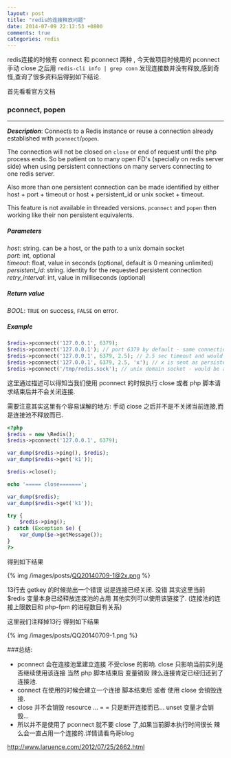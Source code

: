 ```yaml
---
layout: post
title: "redis的连接释放问题"
date: 2014-07-09 22:12:53 +0800
comments: true
categories: redis
---
```


redis连接的时候有 connect 和 pconnect 两种 , 今天做项目时候用的 pconnect 手动 close 之后用 `redis-cli info | grep conn` 发现连接数并没有释放,感到奇怪,查询了很多资料后得到如下结论.

首先看看官方文档

### pconnect, popen
-----
_**Description**_: Connects to a Redis instance or reuse a connection already established with `pconnect`/`popen`.

The connection will not be closed on `close` or end of request until the php process ends.
So be patient on to many open FD's (specially on redis server side) when using persistent
connections on many servers connecting to one redis server.

Also more than one persistent connection can be made identified by either host + port + timeout
or host + persistent_id or unix socket + timeout.

This feature is not available in threaded versions. `pconnect` and `popen` then working like their non
persistent equivalents.

##### *Parameters*

*host*: string. can be a host, or the path to a unix domain socket  
*port*: int, optional  
*timeout*: float, value in seconds (optional, default is 0 meaning unlimited)  
*persistent_id*: string. identity for the requested persistent connection
*retry_interval*: int, value in milliseconds (optional)

##### *Return value*

*BOOL*: `TRUE` on success, `FALSE` on error.

##### *Example*

```php
$redis->pconnect('127.0.0.1', 6379);
$redis->pconnect('127.0.0.1'); // port 6379 by default - same connection like before.
$redis->pconnect('127.0.0.1', 6379, 2.5); // 2.5 sec timeout and would be another connection than the two before.
$redis->pconnect('127.0.0.1', 6379, 2.5, 'x'); // x is sent as persistent_id and would be another connection the the three before.
$redis->pconnect('/tmp/redis.sock'); // unix domain socket - would be another connection than the four before.
```

这里通过描述可以得知当我们使用 pconnect 的时候执行 close 或者 php 脚本请求结束后并不会关闭连接.

需要注意其实这里有个容易误解的地方: 手动 close 之后并不是不关闭当前连接,而是连接池不释放而已.

```php
<?php
$redis = new \Redis();
$redis->pconnect('127.0.0.1', 6379);

var_dump($redis->ping(), $redis);
var_dump($redis->get('k1'));

$redis->close();

echo '===== close=======';

var_dump($redis);
var_dump($redis->get('k1'));

try {
    $redis->ping();
} catch (Exception $e) {
    var_dump($e->getMessage());
}
?>

```

得到如下结果

{% img /images/posts/QQ20140709-1@2x.png %}

13行去 getkey 的时候抛出一个错误 说是连接已经关闭. 没错 其实这里当前 $redis 变量本身已经释放连接池的占用 其他实列可以使用该链接了. (连接池的连接上限数目和 php-fpm 的进程数目有关系)

这里我们注释掉13行 得到如下结果

{% img /images/posts/QQ20140709-1.png %}

###总结:

* pconnect 会在连接池里建立连接 不受close 的影响. close 只影响当前实列是否继续使用该连接 当然 php 脚本结束后 变量销毁 辣么连接肯定已经归还到了连接池.
* connect 在使用的时候会建立一个连接 脚本结束后 或者 使用 close 会销毁连接.
* close 并不会销毁 resource ... = = 只是断开连接而已... unset 变量才会销毁...
* 所以并不是使用了 pconnect 就不要 close 了,如果当前脚本执行时间很长 辣么会一直占用一个连接的.详情请看鸟哥blog


http://www.laruence.com/2012/07/25/2662.html




